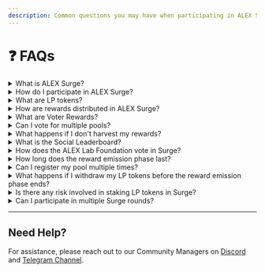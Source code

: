 ```yaml
---
description: Common questions you may have when participating in ALEX Surge.
---
```


# ❓  FAQs

<details>
<summary>What is ALEX Surge?</summary>

**ALEX Surge** is a round-based liquidity incentives program that rewards participants for contributing to the ALEX decentralized exchange (DEX). It involves both **staking LP tokens** and **voting with ALEX/LiALEX tokens** to influence the distribution of rewards.

</details>

<details>
<summary>How do I participate in ALEX Surge?</summary>

You can participate in ALEX Surge in two ways:

1. **As a Liquidity Provider (LP)**: Provide liquidity to a pool and stake your LP tokens in the Surge pools to earn $ALEX rewards.
2. **As a Voter**: Use your ALEX or LiALEX tokens to vote for your preferred pools. Pools with more votes receive a larger share of the $ALEX rewards.

</details>

<details>
<summary>What are LP tokens?</summary>

**LP tokens** are the tokens you receive when you provide liquidity to a trading pool on ALEX DEX. These tokens represent your share of the pool's assets. When you stake LP tokens in ALEX Surge, you earn a portion of the rewards allocated to that pool.

For more information, refer to the [Liquidity Providers](../liquidity-pools/) section.

</details>

<details>
<summary>How are rewards distributed in ALEX Surge?</summary>

Rewards are distributed based on the voting results and the amount of LP tokens staked:

1. **Voting Rewards**: Pools with more votes receive a higher percentage of the $ALEX rewards.
2. **Staking Rewards**: LPs earn $ALEX proportional to the amount of LP tokens staked in the pools.
3. **Voter Rewards**: Some pools donate additional rewards to attract voters. These rewards are distributed among the voters who supported the pool.

</details>

<details>
<summary>What are Voter Rewards?</summary>

**Voter Rewards** are additional incentives donated by projects to encourage users to vote for their pools. Voters who support these pools receive a share of the donated rewards. 

{% hint style="warning" %}
**Note:** Once donated, voter rewards **cannot be withdrawn**.
{% endhint %}

</details>

<details>
<summary>Can I vote for multiple pools?</summary>

Yes, you can split your voting power between multiple pools. However, **you can only vote once per round per wallet**. Make sure to allocate your votes strategically before submitting.

</details>

<details>
<summary>What happens if I don't harvest my rewards?</summary>

Your rewards will **accumulate over time**. It is not mandatory to harvest them immediately after the emission phase ends. When you withdraw (unstake) your LP tokens, any unclaimed rewards will be automatically included.

</details>

<details>
<summary>What is the Social Leaderboard?</summary>

The **Social Leaderboard** ranks pools based on their engagement on **Twitter/X**. Pools with higher engagement are more likely to receive votes from the **ALEX Lab Foundation**, which has significant voting power.

### How to improve your pool’s ranking:
- Use **@alexlabbtc** and **#ALEXSurge** in your posts.
- Submit your tweets via **Discord** or **Blocksurvey**.

### Engagement multipliers:
- **Likes**: 0.5X multiplier
- **Reposts/Quote Reposts**: 1.25X multiplier
- **Replies**: 1.5X multiplier

</details>

<details>
<summary>How does the ALEX Lab Foundation vote in Surge?</summary>

The **ALEX Lab Foundation** votes with **5,000,000 voting power** to help distribute rewards to pools. The foundation's votes are influenced by the **Social Leaderboard rankings**, favoring pools with higher community engagement.

{% hint style="info" %}
**Important:** The foundation’s votes **do not receive any voter rewards**.
{% endhint %}

</details>

<details>
<summary>How long does the reward emission phase last?</summary>

The **reward emission phase** typically lasts **27–28 days**. During this period, rewards are distributed to the pools based on the voting results. After the emission phase ends, participants can **harvest their rewards** and **withdraw their staked LP tokens**.

</details>

<details>
<summary>Can I register my pool multiple times?</summary>

Yes, pools can be **registered multiple times** before the cut-off date. Each registration allows you to **add more voter rewards** to attract additional votes.

{% hint style="warning" %}
**Note:** Once you donate voter rewards, they **cannot be revoked**.
{% endhint %}

</details>

<details>
<summary>What happens if I withdraw my LP tokens before the reward emission phase ends?</summary>

You **cannot withdraw** your staked LP tokens until the reward emission phase is complete. Once the phase ends, you can **unstake** your LP tokens and **claim any earned rewards**.

</details>

<details>
<summary>Is there any risk involved in staking LP tokens in Surge?</summary>

Yes, staking LP tokens in Surge involves the same risks as providing liquidity in any **AMM-based DEX**, including the risk of **Impermanent Loss**. This occurs when the value of the assets in the liquidity pool fluctuates significantly, potentially reducing the total value of your LP tokens.

For more details, check the [Impermanent Loss subsection](../liquidity-pools/key-concepts.md#impermanent-loss).

</details>

<details>
<summary>Can I participate in multiple Surge rounds?</summary>

Yes, after each Surge round concludes, the process **repeats monthly**. You can participate in as many rounds as you like by registering pools, voting, and staking LP tokens in each new round.

</details>

---

## Need Help?

For assistance, please reach out to our Community Managers on [Discord](https://discord.com/invite/alexlab) and [Telegram Channel](https://t.me/AlexCommunity).
